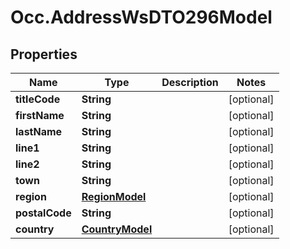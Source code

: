 # Occ.AddressWsDTO296Model

## Properties
Name | Type | Description | Notes
------------ | ------------- | ------------- | -------------
**titleCode** | **String** |  | [optional] 
**firstName** | **String** |  | [optional] 
**lastName** | **String** |  | [optional] 
**line1** | **String** |  | [optional] 
**line2** | **String** |  | [optional] 
**town** | **String** |  | [optional] 
**region** | [**RegionModel**](RegionModel.md) |  | [optional] 
**postalCode** | **String** |  | [optional] 
**country** | [**CountryModel**](CountryModel.md) |  | [optional] 


